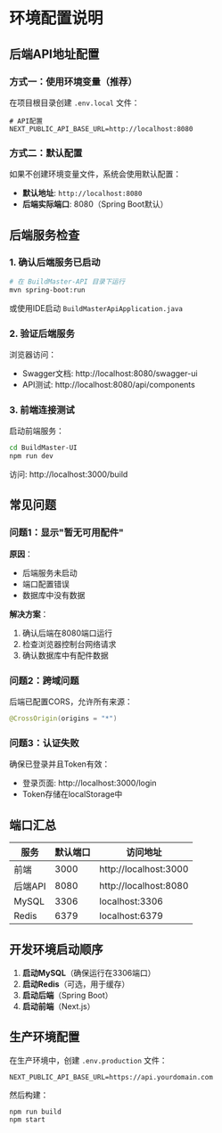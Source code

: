 # 环境配置说明

## 后端API地址配置

### 方式一：使用环境变量（推荐）

在项目根目录创建 `.env.local` 文件：

```env
# API配置
NEXT_PUBLIC_API_BASE_URL=http://localhost:8080
```

### 方式二：默认配置

如果不创建环境变量文件，系统会使用默认配置：
- **默认地址**: `http://localhost:8080`
- **后端实际端口**: 8080（Spring Boot默认）

## 后端服务检查

### 1. 确认后端服务已启动

```bash
# 在 BuildMaster-API 目录下运行
mvn spring-boot:run
```

或使用IDE启动 `BuildMasterApiApplication.java`

### 2. 验证后端服务

浏览器访问：
- Swagger文档: http://localhost:8080/swagger-ui
- API测试: http://localhost:8080/api/components

### 3. 前端连接测试

启动前端服务：
```bash
cd BuildMaster-UI
npm run dev
```

访问: http://localhost:3000/build

## 常见问题

### 问题1：显示"暂无可用配件"

**原因**：
- 后端服务未启动
- 端口配置错误
- 数据库中没有数据

**解决方案**：
1. 确认后端在8080端口运行
2. 检查浏览器控制台网络请求
3. 确认数据库中有配件数据

### 问题2：跨域问题

后端已配置CORS，允许所有来源：
```java
@CrossOrigin(origins = "*")
```

### 问题3：认证失败

确保已登录并且Token有效：
- 登录页面: http://localhost:3000/login
- Token存储在localStorage中

## 端口汇总

| 服务 | 默认端口 | 访问地址 |
|------|---------|---------|
| 前端 | 3000 | http://localhost:3000 |
| 后端API | 8080 | http://localhost:8080 |
| MySQL | 3306 | localhost:3306 |
| Redis | 6379 | localhost:6379 |

## 开发环境启动顺序

1. **启动MySQL**（确保运行在3306端口）
2. **启动Redis**（可选，用于缓存）
3. **启动后端**（Spring Boot）
4. **启动前端**（Next.js）

## 生产环境配置

在生产环境中，创建 `.env.production` 文件：

```env
NEXT_PUBLIC_API_BASE_URL=https://api.yourdomain.com
```

然后构建：
```bash
npm run build
npm start
```

